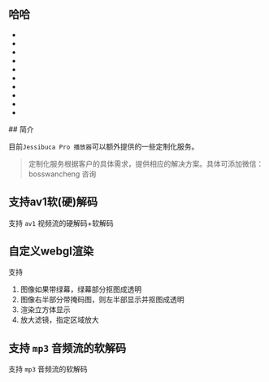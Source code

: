 ## 哈哈
-
-
-
-
-
-
-
-
-
-
<Rice/>
## 简介

目前`Jessibuca Pro 播放器`可以额外提供的一些定制化服务。

> 定制化服务根据客户的具体需求，提供相应的解决方案。具体可添加微信：bosswancheng 咨询

## 支持av1软(硬)解码

支持 `av1` 视频流的硬解码+软解码


## 自定义webgl渲染

支持
1. 图像如果带绿幕，绿幕部分抠图成透明
2. 图像右半部分带掩码图，则左半部显示并抠图成透明
3. 渲染立方体显示
4. 放大滤镜，指定区域放大


## 支持 `mp3` 音频流的软解码

支持 `mp3` 音频流的软解码

